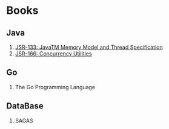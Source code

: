 # Books


## Java

1. [JSR-133: JavaTM Memory Model and Thread
Specification](https://download.oracle.com/otn-pub/jcp/memory_model-1.0-pfd-spec-oth-JSpec/memory_model-1_0-pfd-spec.pdf?AuthParam=1628218765_fb5c1bf3a1ad50d8affca279afdf3d2c)
2. [JSR-166: Concurrency Utilities](http://gee.cs.oswego.edu/dl/concurrency-interest/jsr166-slides.pdf)


## Go

1. The Go Programming Language

## DataBase


1. SAGAS
